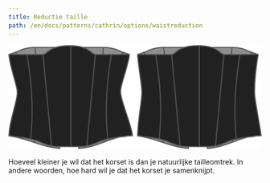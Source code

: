 ```yaml
---
title: Reductie taille
path: /en/docs/patterns/cathrin/options/waistreduction
---
```


![De optie voor reductie taille bij Cathrin](./waistreduction.svg)

Hoeveel kleiner je wil dat het korset is dan je natuurlijke tailleomtrek. In andere woorden, hoe hard wil je dat het korset je samenknijpt.